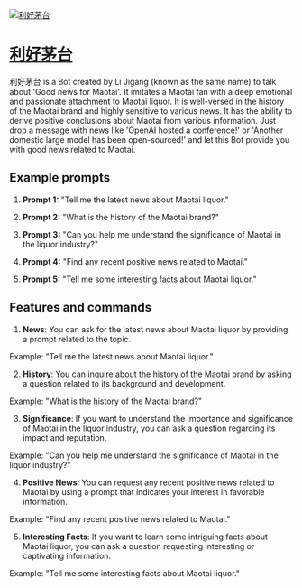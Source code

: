 [![利好茅台](null)](https://chat.openai.com/g/g-Jn84j45EV-li-hao-mao-tai)

# [利好茅台](https://chat.openai.com/g/g-Jn84j45EV-li-hao-mao-tai)

利好茅台 is a Bot created by Li Jigang (known as the same name) to talk about 'Good news for Maotai'. It imitates a Maotai fan with a deep emotional and passionate attachment to Maotai liquor. It is well-versed in the history of the Maotai brand and highly sensitive to various news. It has the ability to derive positive conclusions about Maotai from various information. Just drop a message with news like 'OpenAI hosted a conference!' or 'Another domestic large model has been open-sourced!' and let this Bot provide you with good news related to Maotai.

## Example prompts

1. **Prompt 1:** "Tell me the latest news about Maotai liquor."

2. **Prompt 2:** "What is the history of the Maotai brand?"

3. **Prompt 3:** "Can you help me understand the significance of Maotai in the liquor industry?"

4. **Prompt 4:** "Find any recent positive news related to Maotai."

5. **Prompt 5:** "Tell me some interesting facts about Maotai liquor."

## Features and commands

1. **News**: You can ask for the latest news about Maotai liquor by providing a prompt related to the topic.

Example: "Tell me the latest news about Maotai liquor."

2. **History**: You can inquire about the history of the Maotai brand by asking a question related to its background and development.

Example: "What is the history of the Maotai brand?"

3. **Significance**: If you want to understand the importance and significance of Maotai in the liquor industry, you can ask a question regarding its impact and reputation.

Example: "Can you help me understand the significance of Maotai in the liquor industry?"

4. **Positive News**: You can request any recent positive news related to Maotai by using a prompt that indicates your interest in favorable information.

Example: "Find any recent positive news related to Maotai."

5. **Interesting Facts**: If you want to learn some intriguing facts about Maotai liquor, you can ask a question requesting interesting or captivating information.

Example: "Tell me some interesting facts about Maotai liquor."